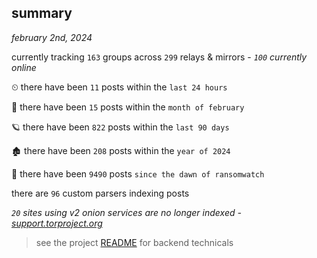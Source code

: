 
## summary
_february 2nd, 2024_

currently tracking `163` groups across `299` relays & mirrors - _`100` currently online_

⏲ there have been `11` posts within the `last 24 hours`

🦈 there have been `15` posts within the `month of february`

🪐 there have been `822` posts within the `last 90 days`

🏚 there have been `208` posts within the `year of 2024`

🦕 there have been `9490` posts `since the dawn of ransomwatch`

there are `96` custom parsers indexing posts

_`20` sites using v2 onion services are no longer indexed - [support.torproject.org](https://support.torproject.org/onionservices/v2-deprecation/)_

> see the project [README](https://github.com/joshhighet/ransomwatch#ransomwatch--) for backend technicals
